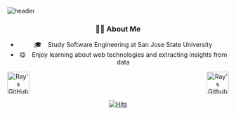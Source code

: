 <!--
**moonnada/moonnada** is a ✨ _special_ ✨ repository because its `README.md` (this file) appears on your GitHub profile.

Here are some ideas to get you started:

- 🔭 I’m currently working on ...
- 🌱 I’m currently learning ...
- 👯 I’m looking to collaborate on ...
- 🤔 I’m looking for help with ...
- 💬 Ask me about ...
- 📫 How to reach me: ...
- 😄 Pronouns: ...
- ⚡ Fun fact: ...
-->


![header](https://capsule-render.vercel.app/api?type=waving&color=auto&height=200&section=header&text=moonnada🌙&fontSize=60)

<div align=center>

### 👨‍💻 About Me
  * :mortar_board:  Study Software Engineering at San Jose State University
  * :yum:  Enjoy learning about web technologies and extracting insights from data 
 


<a href="https://github.com/moonnada">
<img height=50 align="left" src="https://github-readme-streak-stats.herokuapp.com/?user=moonnada" alt="Ray's GitHub Stats" title="GitHub Streak" />
</a> 


<img height=50 align="right" src="https://github-readme-stats.vercel.app/api/top-langs/?username=moonnada&layout=compact" alt="Ray's Github Most Used Languages">

 <br></br>
 <br />

[![Hits](https://hits.seeyoufarm.com/api/count/incr/badge.svg?url=https%3A%2F%2Fgithub.com%2Fmoonnada&count_bg=%2379C83D&title_bg=%23555555&icon=&icon_color=%23E7E7E7&title=hits&edge_flat=false)](https://hits.seeyoufarm.com)
